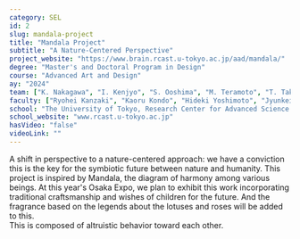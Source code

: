 ```yaml
---
category: SEL
id: 2
slug: mandala-project
title: "Mandala Project"
subtitle: "A Nature-Centered Perspective"
project_website: "https://www.brain.rcast.u-tokyo.ac.jp/aad/mandala/"
degree: "Master's and Doctoral Program in Design"
course: "Advanced Art and Design"
ay: "2024"
team: ["K. Nakagawa", "I. Kenjyo", "S. Ooshima", "M. Teramoto", "T. Takuma", "A. Nakagami", "F. Yamauchi", "H. Wakui", "Y. Koshima", "I. Murata", "T. Sasaki", "R. Mashiko", "K. Takahata", "A. Okui", "N. Nakamura", "K. Fujiwara"]
faculty: ["Ryohei Kanzaki", "Kaoru Kondo", "Hideki Yoshimoto", "Jyunkei Matsunaga", "Jun Sakuragi"]
school: "The University of Tokyo, Research Center for Advanced Science and Technology, Tokyo, Japan"
school_website: "www.rcast.u-tokyo.ac.jp"
hasVideo: "false"
videoLink: ""
---
```


A shift in perspective to a nature-centered approach: we have a conviction this is the key for the symbiotic future between nature and humanity. This project is inspired by Mandala, the diagram of harmony among various beings. At this year's Osaka Expo, we plan to exhibit this work incorporating traditional craftsmanship and wishes of children for the future. And the fragrance based on the legends about the lotuses and roses will be added to this.<br>This is composed of altruistic behavior toward each other.
